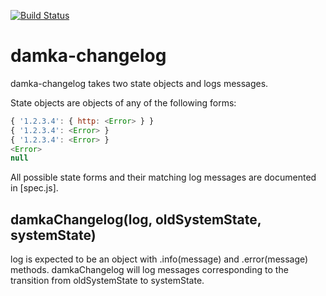 [![Build Status](https://travis-ci.org/nathan7/damka-changelog.png?branch=master)](https://travis-ci.org/nathan7/damka-changelog)

# damka-changelog
damka-changelog takes two state objects and logs messages.

State objects are objects of any of the following forms:
```javascript
{ '1.2.3.4': { http: <Error> } }
{ '1.2.3.4': <Error> }
{ '1.2.3.4': <Error> }
<Error>
null
```

All possible state forms and their matching log messages are documented in [spec.js].

## damkaChangelog(log, oldSystemState, systemState)
log is expected to be an object with .info(message) and .error(message) methods.
damkaChangelog will log messages corresponding to the transition from oldSystemState to systemState.
